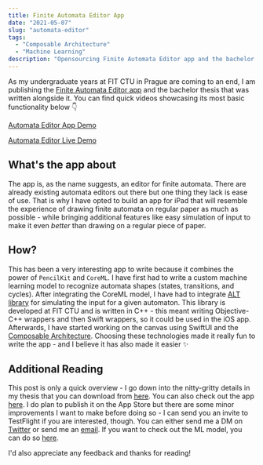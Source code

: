 ```yaml
---
title: Finite Automata Editor App
date: "2021-05-07"
slug: "automata-editor"
tags:
  - "Composable Architecture"
  - "Machine Learning"
description: "Opensourcing Finite Automata Editor app and the bachelor thesis for which it was written."
---
```


As my undergraduate years at FIT CTU in Prague are coming to an end, I am publishing the [Finite Automata Editor app](https://github.com/fortmarek/automata-editor/) and the bachelor thesis that was written alongside it.
You can find quick videos showcasing its most basic functionality below 👇

[Automata Editor App Demo](https://www.youtube.com/watch?v=th_oZiohWzM)

[Automata Editor Live Demo](https://www.youtube.com/watch?v=Bf5hcEsllnc)

## What's the app about

The app is, as the name suggests, an editor for finite automata. There are already existing automata editors out there but one thing they lack is ease of use.
That is why I have opted to build an app for iPad that will resemble the experience of drawing finite automata on regular paper as much as possible -
while bringing additional features like easy simulation of input to make it even _better_ than drawing on a regular piece of paper.

## How?

This has been a very interesting app to write because it combines the power of `PencilKit` and `CoreML`. I have first had to write a custom machine learning model to
recognize automata shapes (states, transitions, and cycles). After integrating the CoreML model, I have had to integrate [ALT library](https://alt.fit.cvut.cz/) for simulating the input for a given automaton.
This library is developed at FIT CTU and is written in C++ - this meant writing Objective-C++ wrappers and then Swift wrappers, so it could be used in the iOS app.
Afterwards, I have started working on the canvas using SwiftUI and the [Composable Architecture](https://github.com/pointfreeco/swift-composable-architecture).
Choosing these technologies made it really fun to write the app - and I believe it has also made it easier ✨

## Additional Reading

This post is only a quick overview - I go down into the nitty-gritty details in my thesis that you can download from [here](https://github.com/fortmarek/bachelor-thesis/blob/master/thesis.pdf). You can also check out the app [here](https://github.com/fortmarek/automata-editor/). I do plan to publish it on the App Store but there are some minor improvements I want to make before doing so - I can send you an invite to TestFlight if you are interested, though. You can either send me a DM on [Twitter](https://twitter.com/marekfort) or send me an [email](mailto:mail@marekfort.me). If you want to check out the ML model, you can do so [here](https://github.com/fortmarek/automata-editor-model/).

I'd also appreciate any feedback and thanks for reading!
